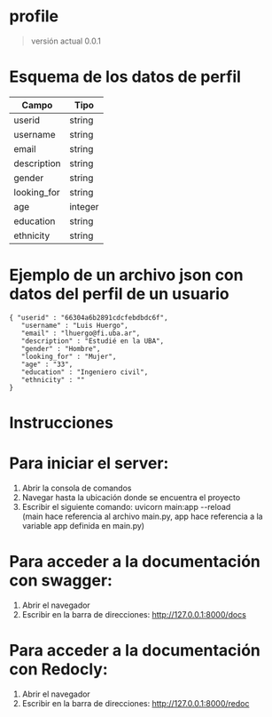 # profile

> versión actual 0.0.1

# Esquema de los datos de perfil

| Campo       | Tipo    |
|-------------|---------|
| userid      | string  |
| username    | string  | 
| email       | string  |
| description | string  |
| gender      | string  |
| looking_for | string  |
| age         | integer | 
| education   | string  |
| ethnicity   | string  |  

# Ejemplo de un archivo json con datos del perfil de un usuario
```
{ "userid" : "66304a6b2891cdcfebdbdc6f",
   "username" : "Luis Huergo",
   "email" : "lhuergo@fi.uba.ar",
   "description" : "Estudié en la UBA",
   "gender" : "Hombre",
   "looking_for" : "Mujer",
   "age" : "33",
   "education" : "Ingeniero civil",
   "ethnicity" : ""
}
```
# Instrucciones

# Para iniciar el server: 
  1) Abrir la consola de comandos
  2) Navegar hasta la ubicación donde se encuentra el proyecto
  3) Escribir el siguiente comando: uvicorn main:app --reload <br />
     (main hace referencia al archivo main.py, app hace referencia a la variable app definida en main.py)
	 
# Para acceder a la documentación con swagger: 
  1) Abrir el navegador
  2) Escribir en la barra de direcciones: http://127.0.0.1:8000/docs 
  
# Para acceder a la documentación con Redocly: 
  1) Abrir el navegador
  2) Escribir en la barra de direcciones: http://127.0.0.1:8000/redoc 
  
